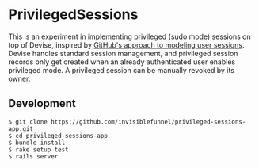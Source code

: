 # PrivilegedSessions

This is an experiment in implementing privileged (sudo mode) sessions on top of Devise, inspired by [GitHub's approach to modeling user sessions](https://github.com/blog/1661-modeling-your-app-s-user-session). Devise handles standard session management, and privileged session records only get created when an already authenticated user enables privileged mode. A privileged session can be manually revoked by its owner.

## Development

```console
$ git clone https://github.com/invisiblefunnel/privileged-sessions-app.git
$ cd privileged-sessions-app
$ bundle install
$ rake setup test
$ rails server
```
